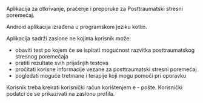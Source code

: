 Aplikacija za otkrivanje, praćenje i preporuke za Posttraumatski stresni poremećaj. 

Android aplikacija izrađena u programskom jeziku kotlin. 

Aplikacija sadrži zaslone ne kojima korisnik može: 
- obaviti test po kojem će se ispitati mogućnost razvitka posttraumatskog stresnog poremećaja
- pratiti rezultate svih prijašnjih testova
- pročitati korisne informacije vezane za posttraumatski stresni poremećaj
- pogledati moguće tretmane i terapije koji mogu pomoći pri oporavku

Korisnik treba kreirati korisnički račun korištenjem e - pošte. Korisnički podatci će se prikazivati na zaslonu profila. 
